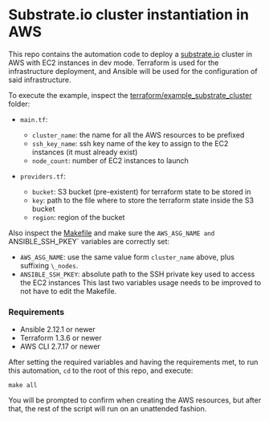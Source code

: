 # Substrate.io cluster instantiation in AWS

This repo contains the automation code to deploy a [substrate.io](https://substrate.io/) cluster in AWS with EC2 instances in dev mode. Terraform is used for the infrastructure deployment, and Ansible will be used for the configuration of said infrastructure.

To execute the example, inspect the [terraform/example_substrate_cluster](./terraform/example_substrate_cluster) folder:
* `main.tf`:
  * `cluster_name`: the name for all the AWS resources to be prefixed
  * `ssh_key_name`: ssh key name of the key to assign to the EC2 instances (it must already exist)
  * `node_count`: number of EC2 instances to launch

* `providers.tf`:
  * `bucket`: S3 bucket (pre-existent) for terraform state to be stored in
  * `key`: path to the file where to store the terraform state inside the S3 bucket
  * `region`: region of the bucket

Also inspect the [Makefile](./Makefile) and make sure the `AWS_ASG_NAME and `ANSIBLE_SSH_PKEY` variables are correctly set:
* `AWS_ASG_NAME`: use the same value form `cluster_name` above, plus suffixing `\_nodes`.
* `ANSIBLE_SSH_PKEY`: absolute path to the SSH private key used to access the EC2 instances
This last two variables usage needs to be improved to not have to edit the Makefile.

### Requirements
* Ansible 2.12.1 or newer
* Terraform 1.3.6 or newer
* AWS CLI 2.7.17 or newer

After setting the required variables and having the requirements met, to run this automation, `cd` to the root of this repo, and execute:
```shell
make all
```
You will be prompted to confirm when creating the AWS resources, but after that, the rest of the script will run on an unattended fashion.
